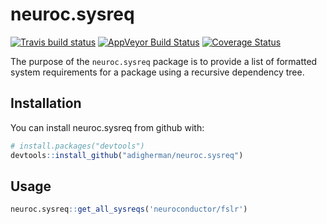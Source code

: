 # neuroc.sysreq
[![Travis build status](https://travis-ci.org/adigherman/neuroc.sysreq.svg?branch=master)](https://travis-ci.org/adigherman/neuroc.sysreq)
[![AppVeyor Build Status](https://ci.appveyor.com/api/projects/status/github/adigherman/neuroc.sysreq?branch=master&svg=true)](https://ci.appveyor.com/project/adigherman/neuroc.sysreq)
[![Coverage Status](https://coveralls.io/repos/github/adigherman/neuroc.sysreq/badge.svg)](https://coveralls.io/github/adigherman/neuroc.sysreq)

The purpose of the `neuroc.sysreq` package is to provide a list of formatted system requirements for a package using a recursive dependency tree.

## Installation

You can install neuroc.sysreq from github with:

``` r
# install.packages("devtools")
devtools::install_github("adigherman/neuroc.sysreq")
```

## Usage

``` r
neuroc.sysreq::get_all_sysreqs('neuroconductor/fslr')
```


